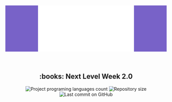<h1 align="center" 
  style="
    background: #7862C8; 
    height: 15vw;
    display: flex;
    justify-content: center;
  "
> 
  <img 
  src="./web/src/assets/images/logo.svg" 
  alt="NextLavelWeek2" 
  title="Proffy"
  width="300"
  />
</h1>

<br/>

<h2 align="center"> :books: Next Level Week 2.0 </h2>

<div align="center">
  <img alt="Project programing languages count" src="https://img.shields.io/github/languages/count/Sciencebit/proffy?color=5849BE">
  <img alt="Repository size" src="https://img.shields.io/github/repo-size/Sciencebit/proffy?color=5849BE">
  <img alt="Last commit on GitHub" src="https://img.shields.io/github/last-commit/Sciencebit/proffy?color=5849BE">
</div>
